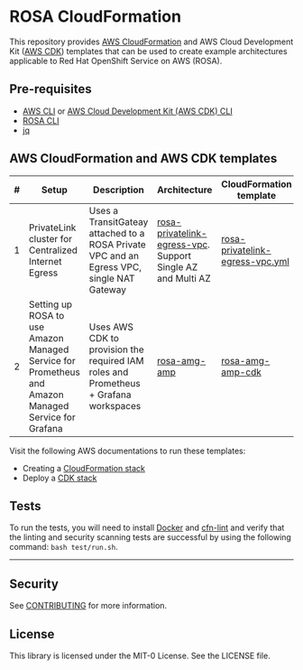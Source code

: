 # ROSA CloudFormation

This repository provides [AWS CloudFormation](https://aws.amazon.com/cloudformation/) and AWS Cloud Development Kit ([AWS CDK](https://aws.amazon.com/cdk/)) templates that can be used to create example architectures applicable to Red Hat OpenShift Service on AWS (ROSA).

## Pre-requisites

- [AWS CLI](https://docs.aws.amazon.com/cli/latest/userguide/getting-started-install.html) or [AWS Cloud Development Kit (AWS CDK) CLI](https://docs.aws.amazon.com/cdk/v2/guide/cli.html)
- [ROSA CLI](https://github.com/openshift/rosa/releases)
- [jq](https://stedolan.github.io/jq/download/0)

## AWS CloudFormation and AWS CDK templates

| #   | Setup                                               | Description                                                                               | Architecture                                                          | CloudFormation template             | When to run?                                            |
| --- | --------------------------------------------------- | ----------------------------------------------------------------------------------------- | --------------------------------------------------------------------- | ---------------------- | ------------------------------------------------------------------ |
| 1   | PrivateLink cluster for Centralized Internet Egress | Uses a TransitGateay attached to a ROSA Private VPC and an Egress VPC, single NAT Gateway | [rosa-privatelink-egress-vpc](assets/rosa-privatelink-egress-vpc.png). Support Single AZ and Multi AZ  | [rosa-privatelink-egress-vpc.yml](templates/privatelink/rosa-privatelink-egress-vpc.yml) |Before provisioning a ROSA cluster |
| 2   | Setting up ROSA to use Amazon Managed Service for Prometheus and Amazon Managed Service for Grafana  | Uses AWS CDK to provision the required IAM roles and Prometheus + Grafana workspaces | [rosa-amg-amp](assets/rosa-amg-amp.png)  | [rosa-amg-amp-cdk](templates/rosa-amg-amp/) | [After provisioning a ROSA cluster](docs/ROSA.md) |

Visit the following AWS documentations to run these templates:

- Creating a [CloudFormation stack](https://docs.aws.amazon.com/AWSCloudFormation/latest/UserGuide/using-cfn-cli-creating-stack.html)
- Deploy a [CDK stack](https://docs.aws.amazon.com/cdk/v2/guide/cli.html#cli-deploy)

## Tests

To run the tests, you will need to install [Docker](https://docs.docker.com/get-docker/) and [cfn-lint](https://github.com/aws-cloudformation/cfn-lint) and verify that the linting and security scanning tests are successful by using the following command: `bash test/run.sh`.

---

## Security

See [CONTRIBUTING](CONTRIBUTING.md#security-issue-notifications) for more information.

## License

This library is licensed under the MIT-0 License. See the LICENSE file.
